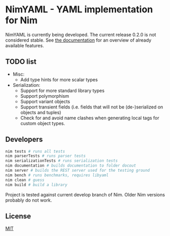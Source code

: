# NimYAML - YAML implementation for Nim

NimYAML is currently being developed. The current release 0.2.0 is not
considered stable. See [the documentation](http://flyx.github.io/NimYAML/) for
an overview of already available features.

## TODO list

 * Misc:
   - Add type hints for more scalar types
 * Serialization:
   - Support for more standard library types
   - Support polymorphism
   - Support variant objects
   - Support transient fields (i.e. fields that will not be (de-)serialized on
     objects and tuples)
   - Check for and avoid name clashes when generating local tags for custom
     object types.

## Developers

```bash
nim tests # runs all tests
nim parserTests # runs parser tests
nim serializationTests # runs serialization tests
nim documentation # builds documentation to folder docout
nim server # builds the REST server used for the testing ground
nim bench # runs benchmarks, requires libyaml
nim clean # guess
nim build # build a library
```

Project is tested against current develop branch of Nim. Older Nim versions
probably do not work.

## License

[MIT](copying.txt)
